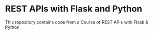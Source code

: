 # REST APIs with Flask and Python
This repository contains code from a Course of REST APIs with Flask & Python

